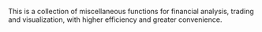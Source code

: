 This is a collection of miscellaneous functions for financial analysis, trading and visualization, with higher efficiency and greater convenience.